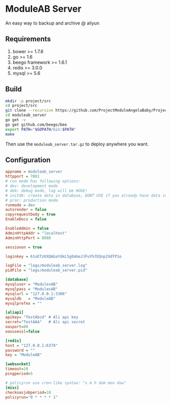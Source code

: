 ModuleAB Server
=====

An easy way to backup and archive @ aliyun

Requirements
----
1. bower >= 1.7.6
2. go >= 1.6
3. beego framework >= 1.6.1
4. redis >= 3.0.0
5. mysql >= 5.6

Build
----

```bash
mkdir -p project/src
cd project/src
git clone --recursive https://github.com/ProjectModuleAngelaBaby/ProjectModuleAB_Server moduleab_server
cd moduleab_server
go get -v
go get github.com/beego/bee
export PATH="$GOPATH/bin:$PATH"
make
```

Then use the `moduleab_server.tar.gz` to deploy anywhere you want.

Configuration
----

```ini
appname = moduleab_server
httpport = 7001
# run mode has following options:
# dev: development mode
# deb: debug mode, log will be HUGE!
# initdb: create data in database, DONT USE if you already have data in database.
# proc: production mode.
runmode = dev
autorender = false
copyrequestbody = true
EnableDocs = false

EnableAdmin = false
AdminHttpAddr = "localhost"
AdminHttpPort = 8088

sessionon = true

loginkey = 61oETzKXQAGaYdkL5gEmGeJJFuYh7EQnp2XdTP1o

logFile = "logs/moduleab_server.log"
pidFile = "logs/moduleab_server.pid"

[database]
mysqluser = "ModulesAB"
mysqlpass = "ModulesAB"
mysqlurl = "127.0.0.1:3306"
mysqldb   = "ModuleAB"
mysqlprefex = ""

[aliapi]
apikey= "TestAbcd" # Ali api key
secret="TestAAA"   # Ali api secret
oasport=80
oasusessl=false

[redis]
host = "127.0.0.1:6379"
password = ""
key = "ModuleAB"

[websocket]
timeout=10
pingperiod=5

# policyrun use cron-like syntax: "s m h dom mon dow"
[misc]
checkoasjobperiod=10
policyrun="0 * * * * 1"
```

